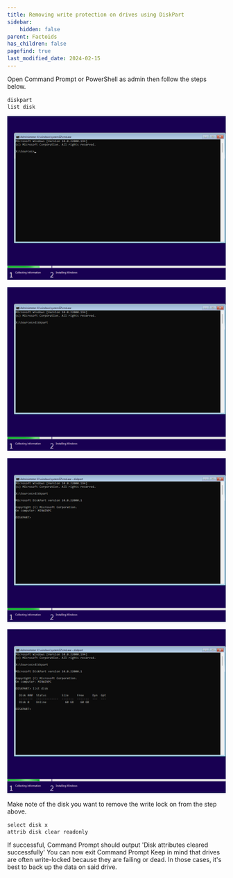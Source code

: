 ```yaml
---
title: Removing write protection on drives using DiskPart
sidebar:
    hidden: false
parent: Factoids
has_children: false
pagefind: true
last_modified_date: 2024-02-15
---
```



Open Command Prompt or PowerShell as admin then follow the steps below.

```
diskpart
list disk
```

![Windows 11-2021-10-05-15-09-53.png](../../../assets/install-11/windows-11-2021-10-05-15-09-53.webp)

![Windows 11-2021-10-05-15-10-13.png](../../../assets/install-11/windows-11-2021-10-05-15-10-13.webp)

![Windows 11-2021-10-05-15-10-24.png](../../../assets/install-11/windows-11-2021-10-05-15-10-24.webp)

![Windows 11-2021-10-05-15-10-39.png](../../../assets/install-11/windows-11-2021-10-05-15-10-39.webp)

Make note of the disk you want to remove the write lock on from the step above.

```
select disk x
attrib disk clear readonly
```

If successful, Command Prompt should output 'Disk attributes cleared successfully'
You can now exit Command Prompt
Keep in mind that drives are often write-locked because they are failing or dead. In those cases, it's best to back up the data on said drive.
